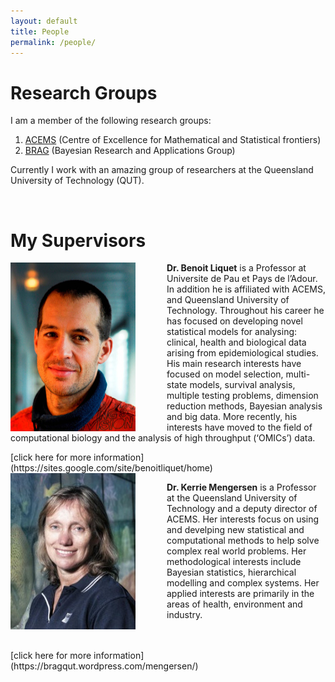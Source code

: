 ```yaml
---
layout: default
title: People
permalink: /people/
---
```


# Research Groups

I am a member of the following research groups:

1. [ACEMS](http://acems.org.au/) (Centre of Excellence for Mathematical and Statistical frontiers)
2. [BRAG](https://bragqut.wordpress.com/) (Bayesian Research and Applications Group)

Currently I work with an amazing group of researchers at the Queensland University of Technology (QUT).

<br>

# My Supervisors

<div style="float: left; padding-right: 50px; padding-top: 0px;">
<img style="float: right;" src="/assets/img/Benoit-profile.jpg" style="border: none;" width="200px" height="270px">
</div>
<p>
<strong>Dr. Benoit Liquet</strong> is a Professor at
Universite de Pau et Pays de l’Adour. In
addition he is affiliated with ACEMS, and
Queensland University of Technology. Throughout
his career he has focused on developing novel statistical models
for analysing: clinical, health and biological data
arising from epidemiological studies. His main research
interests have focused on model selection,
multi-state models, survival analysis, multiple testing problems,
dimension reduction methods, Bayesian analysis and big data.
More recently, his interests have moved to the field of computational
biology and the analysis of high throughput (‘OMICs’) data.
</p>
[click here for more information](https://sites.google.com/site/benoitliquet/home)

<br>

<div style="float: left; padding-right: 50px; padding-top: 0px;">
<img style="float: right;" src="/assets/img/Kerrie-profile.jpg" style="border: none;" width="200px" height="250px">
</div>
<p>
<strong>Dr. Kerrie Mengersen</strong> is a Professor at the
Queensland University of Technology and a
deputy director of ACEMS. Her interests focus on using
and develping new statistical and computational methods
to help solve complex real world problems. Her methodological
interests include Bayesian statistics, hierarchical modelling and
complex systems. Her applied interests are primarily in the areas
of health, environment and industry.
<br>
<br>
<br>
</p>
[click here for more information](https://bragqut.wordpress.com/mengersen/)

